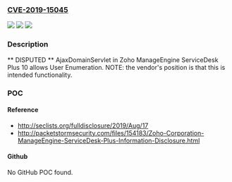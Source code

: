 ### [CVE-2019-15045](https://cve.mitre.org/cgi-bin/cvename.cgi?name=CVE-2019-15045)
![](https://img.shields.io/static/v1?label=Product&message=n%2Fa&color=blue)
![](https://img.shields.io/static/v1?label=Version&message=n%2Fa&color=blue)
![](https://img.shields.io/static/v1?label=Vulnerability&message=n%2Fa&color=brighgreen)

### Description

** DISPUTED ** AjaxDomainServlet in Zoho ManageEngine ServiceDesk Plus 10 allows User Enumeration. NOTE: the vendor's position is that this is intended functionality.

### POC

#### Reference
- http://seclists.org/fulldisclosure/2019/Aug/17
- http://packetstormsecurity.com/files/154183/Zoho-Corporation-ManageEngine-ServiceDesk-Plus-Information-Disclosure.html

#### Github
No GitHub POC found.

